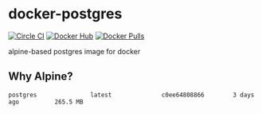 # docker-postgres
[![Circle CI](https://img.shields.io/circleci/project/benfb/docker-postgres.svg)](https://circleci.com/gh/benfb/docker-postgres) [![Docker Hub](https://img.shields.io/badge/docker-ready-blue.svg)](https://registry.hub.docker.com/u/bbailey/postgres/) [![Docker Pulls](https://img.shields.io/docker/pulls/bbailey/postgres.svg)](https://registry.hub.docker.com/u/bbailey/postgres/)

alpine-based postgres image for docker

## Why Alpine?
```
postgres               latest              c0ee64808866        3 days ago          265.5 MB
```
